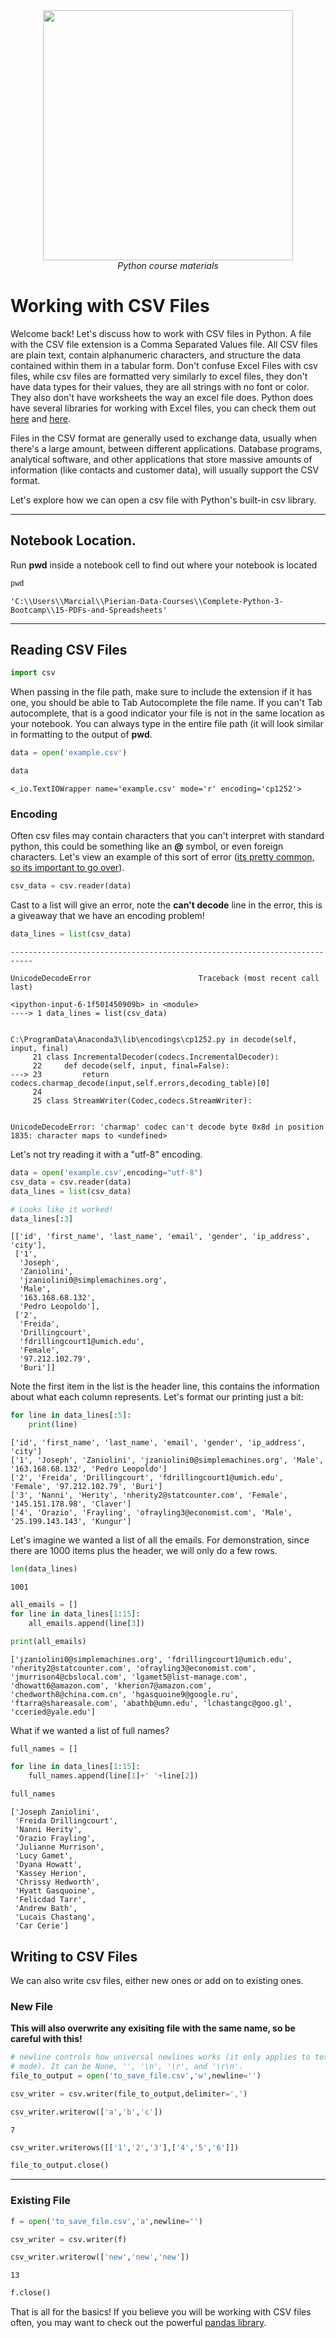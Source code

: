 <center>
    <img src='https://intecbrussel.be/img/logo3.png' width='400px' height='auto'/>
    <br/>
    <em>Python course materials</em>
</center>

# Working with CSV Files

Welcome back! Let's discuss how to work with CSV files in Python. A file with the CSV file extension is a Comma Separated Values file. All CSV files are plain text, contain alphanumeric characters, and structure the data contained within them in a tabular form. Don't confuse Excel Files with csv files, while csv files are formatted very similarly to excel files, they don't have data types for their values, they are all strings with no font or color. They also don't have worksheets the way an excel file does. Python does have several libraries for working with Excel files, you can check them out [here](http://www.python-excel.org/) and [here](https://www.xlwings.org/).

Files in the CSV format are generally used to exchange data, usually when there's a large amount, between different applications. Database programs, analytical software, and other applications that store massive amounts of information (like contacts and customer data), will usually support the CSV format.

Let's explore how we can open a csv file with Python's built-in csv library. 

____
## Notebook Location. 

Run **pwd** inside a notebook cell to find out where your notebook is located


```python
pwd
```




    'C:\\Users\\Marcial\\Pierian-Data-Courses\\Complete-Python-3-Bootcamp\\15-PDFs-and-Spreadsheets'



____
## Reading CSV Files


```python
import csv
```

When passing in the file path, make sure to include the extension if it has one, you should be able to Tab Autocomplete the file name. If you can't Tab autocomplete, that is a good indicator your file is not in the same location as your notebook. You can always type in the entire file path (it will look similar in formatting to the output of **pwd**.


```python
data = open('example.csv')
```


```python
data
```




    <_io.TextIOWrapper name='example.csv' mode='r' encoding='cp1252'>



### Encoding

Often csv files may contain characters that you can't interpret with standard python, this could be something like an **@** symbol, or even foreign characters. Let's view an example of this sort of error ([its pretty common, so its important to go over](https://stackoverflow.com/questions/9233027/unicodedecodeerror-charmap-codec-cant-decode-byte-x-in-position-y-character)).


```python
csv_data = csv.reader(data)
```

Cast to a list will give an error, note the **can't decode** line in the error, this is a giveaway that we have an encoding problem!


```python
data_lines = list(csv_data)
```


    ---------------------------------------------------------------------------

    UnicodeDecodeError                        Traceback (most recent call last)

    <ipython-input-6-1f501450909b> in <module>
    ----> 1 data_lines = list(csv_data)
    

    C:\ProgramData\Anaconda3\lib\encodings\cp1252.py in decode(self, input, final)
         21 class IncrementalDecoder(codecs.IncrementalDecoder):
         22     def decode(self, input, final=False):
    ---> 23         return codecs.charmap_decode(input,self.errors,decoding_table)[0]
         24 
         25 class StreamWriter(Codec,codecs.StreamWriter):
    

    UnicodeDecodeError: 'charmap' codec can't decode byte 0x8d in position 1835: character maps to <undefined>


Let's not try reading it with a "utf-8" encoding.


```python
data = open('example.csv',encoding="utf-8")
csv_data = csv.reader(data)
data_lines = list(csv_data)
```


```python
# Looks like it worked!
data_lines[:3]
```




    [['id', 'first_name', 'last_name', 'email', 'gender', 'ip_address', 'city'],
     ['1',
      'Joseph',
      'Zaniolini',
      'jzaniolini0@simplemachines.org',
      'Male',
      '163.168.68.132',
      'Pedro Leopoldo'],
     ['2',
      'Freida',
      'Drillingcourt',
      'fdrillingcourt1@umich.edu',
      'Female',
      '97.212.102.79',
      'Buri']]



Note the first item in the list is the header line, this contains the information about what each column represents. Let's format our printing just a bit:


```python
for line in data_lines[:5]:
    print(line)
```

    ['id', 'first_name', 'last_name', 'email', 'gender', 'ip_address', 'city']
    ['1', 'Joseph', 'Zaniolini', 'jzaniolini0@simplemachines.org', 'Male', '163.168.68.132', 'Pedro Leopoldo']
    ['2', 'Freida', 'Drillingcourt', 'fdrillingcourt1@umich.edu', 'Female', '97.212.102.79', 'Buri']
    ['3', 'Nanni', 'Herity', 'nherity2@statcounter.com', 'Female', '145.151.178.98', 'Claver']
    ['4', 'Orazio', 'Frayling', 'ofrayling3@economist.com', 'Male', '25.199.143.143', 'Kungur']
    

Let's imagine we wanted a list of  all the emails. For demonstration, since there are 1000 items plus the header, we will only do a few rows.


```python
len(data_lines)
```




    1001




```python
all_emails = []
for line in data_lines[1:15]:
    all_emails.append(line[3])
```


```python
print(all_emails)
```

    ['jzaniolini0@simplemachines.org', 'fdrillingcourt1@umich.edu', 'nherity2@statcounter.com', 'ofrayling3@economist.com', 'jmurrison4@cbslocal.com', 'lgamet5@list-manage.com', 'dhowatt6@amazon.com', 'kherion7@amazon.com', 'chedworth8@china.com.cn', 'hgasquoine9@google.ru', 'ftarra@shareasale.com', 'abathb@umn.edu', 'lchastangc@goo.gl', 'cceried@yale.edu']
    

What if we wanted a list of full names?


```python
full_names = []

for line in data_lines[1:15]:
    full_names.append(line[1]+' '+line[2])
```


```python
full_names
```




    ['Joseph Zaniolini',
     'Freida Drillingcourt',
     'Nanni Herity',
     'Orazio Frayling',
     'Julianne Murrison',
     'Lucy Gamet',
     'Dyana Howatt',
     'Kassey Herion',
     'Chrissy Hedworth',
     'Hyatt Gasquoine',
     'Felicdad Tarr',
     'Andrew Bath',
     'Lucais Chastang',
     'Car Cerie']



## Writing to CSV Files

We can also write csv files, either new ones or add on to existing ones.

### New File 
**This will also overwrite any exisiting file with the same name, so be careful with this!**


```python
# newline controls how universal newlines works (it only applies to text
# mode). It can be None, '', '\n', '\r', and '\r\n'. 
file_to_output = open('to_save_file.csv','w',newline='')
```


```python
csv_writer = csv.writer(file_to_output,delimiter=',')
```


```python
csv_writer.writerow(['a','b','c'])
```




    7




```python
csv_writer.writerows([['1','2','3'],['4','5','6']])
```


```python
file_to_output.close()
```

____
### Existing File 


```python
f = open('to_save_file.csv','a',newline='')
```


```python
csv_writer = csv.writer(f)
```


```python
csv_writer.writerow(['new','new','new'])
```




    13




```python
f.close()
```

That is all for the basics! If you believe you will be working with CSV files often, you may want to check out the powerful [pandas library](https://pandas.pydata.org/).
